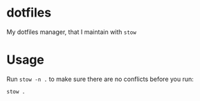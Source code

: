 # dotfiles

My dotfiles manager, that I maintain with `stow` 

# Usage

Run `stow -n .` to make sure there are no conflicts before you run:

```sh
stow .
```
